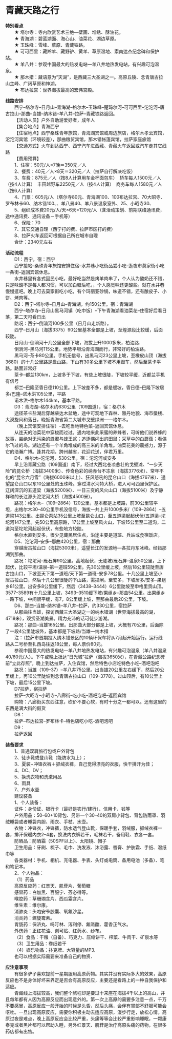 # 青藏天路之行  
  
**特别看点**  
&emsp;&emsp;★ 塔尔寺：寺内欣赏艺术三绝—壁画、堆绣、酥油花。  
&emsp;&emsp;★ 青海湖：碧蓝湖面、海心山、油菜花、湖边草原。  
&emsp;&emsp;★ 玉珠峰：雪峰、草原、青藏铁路。  
&emsp;&emsp;★ 可可西里：藏羚羊、藏野驴、黄羊、草原湿地、索南达杰纪念碑和保护站。  
&emsp;&emsp;★ 羊八井：参观中国最大的热发电站—羊八井地热发电站，有兴趣可泡温泉。  
&emsp;&emsp;★ 那木措：藏语意为“天湖”，是西藏三大圣湖之一。高原丘陵、念青唐古拉山主峰、广阔草原和神湖。  
&emsp;&emsp;★ 布达拉宫：世界海拔最高的宏伟宫殿。  
  
**线路安排**  
&emsp;&emsp;西宁–塔尔寺–日月山–青海湖–格尔木–玉珠峰–楚玛尔河–可可西里–沱沱河–唐古拉山–那曲–当雄–纳木错–羊八井–拉萨–青藏铁路返回。  
&emsp;&emsp;【活动人员】户外自助游爱好者，成年人  
&emsp;&emsp;【集合地点】青海西宁  
&emsp;&emsp;【住宿地点】西宁桑珠青年旅馆，青海湖宾馆或周边旅店，格尔木孝云宾馆，沱沱河宾馆（环境较差），那曲粮贸宾馆，那木错帐篷宾馆，拉萨家庭旅馆  
&emsp;&emsp;【交通方式】火车到达西宁、西宁汽车进西藏、青藏火车返回或汽车走其它线路  
&emsp;&emsp;【费用预算】  
&emsp;&emsp;1、住宿：50元/人×7晚＝350元／人  
&emsp;&emsp;2、餐费：40元／人×8天＝320元／人（拉萨自行解决吃饭）  
&emsp;&emsp;3、车费：875元／人（按8人计算用车金杯面包车）　轿车每人1500元／人（按4人计算）　丰田越野车2250元／人（按4人计算）　商务车每人1580元／人（按6人计算）  
&emsp;&emsp;4、门票：605元/人（塔尔寺80元、青海湖100、100布达拉宫、70大昭寺、罗布林卡60、纳木错100、、羊八景40、羊八景温泉室外、25、小昭寺30、  
&emsp;&emsp;5、组织成本费20元/人/天×6天=120元/人（含活动策划、前期联络通讯费，途中通讯费、通讯设备－手机等）  
&emsp;&emsp;6、保险：70  
&emsp;&emsp;7、其它交通自理（西宁打的费、拉萨市区打的费）  
&emsp;&emsp;8、拉萨火车返回可根据自己所在城市自理  
&emsp;&emsp;合计：2340元左右  
  
**活动流程**  
&emsp;&emsp;D1：西宁，宿：西宁  
&emsp;&emsp;西宁接站–桑珠青年旅馆安排住宿–水井巷小吃街品尝小吃–逛夜市莫家街小吃一条街–返回宾馆休息。  
&emsp;&emsp;水井巷里有各式回民小吃，最好吃当然是烤羊肉串了，个人认为酸奶还不错，只是味酸不是每人都习惯，可以加白糖后吃，，个人感觉味还更酸些。就在水井巷慢慢逛吧。晚上可去莫家街吃小吃，有个玛丽亚砂锅，味道不错，还有酿皮子、小饼、烤肉等。  
&emsp;&emsp;D2：西宁–塔尔寺–日月山–青海湖，约150公里。宿：青海湖  
&emsp;&emsp;西宁–塔尔寺–日月山黑马河镇（吃中饭）–下午青海湖看油菜花–住宿好后看日落，第二天可看日出  
&emsp;&emsp;路况：西宁–倒淌河100多公里（日月山走新路）。  
&emsp;&emsp;西宁–日月山（海拔3375）90公里基本全部是上坡，至煌源段比较缓，后面较陡。  
&emsp;&emsp;日月山–倒淌河十几公里全部下坡，海拔上升1000多米，柏油路.  
&emsp;&emsp;倒淌河–黑马河115公里。地势平坦沿青海湖而行，非常好的柏油路。  
&emsp;&emsp;黑马河–茶卡80公里。手机无信号，出黑马河23公里上坡，至橡皮山顶（海拔3680）的十几公里路是盘山路，下山有30多公里下坡不用蹬车，然后至茶卡平路。路面非常好  
&emsp;&emsp;茶卡–都兰130km，上坡多于下坡，有些上坡很陡，下坡较平缓，近都兰手机有信号  
&emsp;&emsp;都兰–巴隆至香日德110公里。上下坡差不多，都是缓坡，香日德–巴隆下坡居多/巴隆–诺木洪105公里，平路  
&emsp;&emsp;诺木洪–格尔木144km，基本平路。  
&emsp;&emsp;D3：青海湖–格尔木约630公里（109国道），宿：格尔木  
&emsp;&emsp;途径茶卡盐湖后穿越柴达木盆地，途中可观地下森林、雅丹地貌、海市蜃楼、大漠旋风和落日，晚抵青海省第二大城市戈壁绿洲——格尔木。  
&emsp;&emsp;（晚上宾馆安排住宿）–去吃当地特色菜–返回宾馆休息。  
&emsp;&emsp;从连天的油菜花中穿梭而过过。遇内地来此采蜜的养蜂者，可听他们说养蜂的故事，尝绝对无污染的蜂蜜与蜂王浆；追逐偶闪出的田鼠；采草中的白蘑菇；看偶尔飞过的鸟。湖边还有一个羊角堆成的高三米的羊角堆。油菜花美的震撼力，源于它的浩瀚广博。逢其花期，跨州越省，花迎花送，伴君万里。  
&emsp;&emsp;D4、格尔木–沱沱河，530公里，宿：沱沱河或安多  
&emsp;&emsp;早上沿青藏公路（109国道）南下，经过大西北苍凉悲壮的戈壁滩、“一步天险”的昆仑桥（海拔3400米）、传奇色彩的纳赤台不冻泉（海拔3776米）、常年不化的“昆仑六月雪”（海拔6000米以上）、狂风怒吼的昆仑山口（海拔4767米）、遥望昆仑山口以东10公里处的玉珠峰。穿过清水河特大桥，进入可可西里保护区。辽阔深沉的五道梁（海拔5200米）、一日三变的风火山口（海拔5100米）及宁静祥和的长江源头沱沱河大桥（海拔4500米）。  
&emsp;&emsp;路况：格尔木–（109–2864）120公里，基本都是上坡路，前30公里较平坦，出格尔木30–40公里手机没信号，海拔一共上升1000多米/（109–2864）–五道梁143公里。出昆仑泵站35公里上坡至昆仑山口，至五道梁起起伏伏/五道梁–坨坨河147公里。先50公里高原路，17公里上坡至风火山，下坡15公里至二道沟，二道沟至坨坨河起起伏伏，有些地方较陡。  
&emsp;&emsp;格尔木直到安多，很少见藏民居住点，沿途主要是道班、兵站或食宿饭店。  
&emsp;&emsp;D5、沱沱河–安多–那曲420公里，宿：那曲　  
&emsp;&emsp;穿越唐古拉山口（海拔5300米），遥望长江的发源地—各拉丹东冰峰。经错那湖到那曲。  
&emsp;&emsp;路况：坨坨河–雁石屏90公里。高地起伏，无陡坡/雁石屏–温泉50公里，上下起伏，比较平坦/温泉–第一道班59公里。先30公里缓上坡，然后18公里较陡至唐古拉山口，下坡至天下第一道班/天下第一道班–安多78公里。十几公里上坡至小唐古拉山口，然后十几公里很陡的下山路，需捏闸。至安多，下坡居多/安多–果组乡81公里。出安多8公里缓下，然后（3438–3444）6公里陡坡至申格里贡山顶。3577–3589有十几公里上坡，3493–3510缓下坡/果组乡–那曲54公里。出果组乡一路下坡，中间很平缓，有7，8公里缓上坡，至那曲最后20公里，下坡。  
&emsp;&emsp;D6、那曲–当雄–纳木错–羊八井–拉萨，约330公里，宿拉萨  
&emsp;&emsp;从那曲往当雄，探访西藏三大圣湖之一的纳木错湖（世界海拔最高的湖，4718米），观赏圣湖美景。精力充沛的话可徒步游湖。  
&emsp;&emsp;路况：那曲–当雄165公里。出那曲大部分都是上坡，大概有70公里，后面除了一段4公里陡坡外，基本都是下坡路/当雄—纳木措  
&emsp;&emsp;注：（拉萨市首期投入纳木错景区的10辆环保车将从7月起开始运行。运行线路从二号桥至扎西岛往返18公里，每人票价80元。  
&emsp;&emsp;参观中国最大的热发电站—羊八井地热发电站，有兴趣可泡温泉（羊八井温泉40/60元/人）。下午或晚上抵达“日光城”拉萨（海拔3650米），在青藏公路纪念碑前“立此存照”。晚上到达拉萨，入住宾馆，然后特色小店吃特色小吃–酒吧泡吧  
&emsp;&emsp;路况：当雄（109–37）–羊八井75公里。出当雄20公里左右缓下，然后20公里缓上，再10公里陡坡到念青唐古拉山口（109–3778）。过山顶后，有10公里上下坡，最后15公里下坡。  
&emsp;&emsp;D7拉萨，宿拉萨  
&emsp;&emsp;拉萨–大昭寺–小昭寺–八廊街–吃小吃–酒吧泡吧–返回宾馆  
&emsp;&emsp;购物：八廊街买东西注意，砍价不要心软，有时十分之一都可以。还有这里的东西是满大街的假货  
&emsp;&emsp;D8：  
&emsp;&emsp;拉萨–布达拉宫–罗布林卡–特色店吃小吃–酒吧泡吧  
&emsp;&emsp;D9：  
&emsp;&emsp;拉萨返回  
  
**装备要求**  
&emsp;&emsp;1、普通双肩旅行包或户外背包  
&emsp;&emsp;2、徒步鞋或登山鞋（能防水为上）；  
&emsp;&emsp;3、夏装+冲锋衣裤＋抓绒衣裤，自己觉得漂亮的衣服，快干排汗为佳；  
&emsp;&emsp;4、DC、DV；  
&emsp;&emsp;5、换洗衣物和洗漱用品  
&emsp;&emsp;6、雨具  
&emsp;&emsp;7、户外水壶  
&emsp;&emsp;建议装备  
&emsp;&emsp;1、个人装备：  
&emsp;&emsp;证件：身份证、银行卡（最好是农行/建行）、信用卡、钱等  
&emsp;&emsp;户外用品：50–60+10背包、另带一个30–40的双肩小背包、背包防雨罩、羽绒睡袋或者睡袋内胆、雨衣、手杖、水壶。  
&emsp;&emsp;衣物：冲锋衣，冲锋裤，防水透气登山靴，保暖手套，羽绒服，抓绒衣裤一套，排汗保暖内衣2–4套，换洗内衣裤若干，毛袜若干，备用鞋、衣各一套。  
&emsp;&emsp;防晒品：防晒霜（50SPF以上）、太阳镜、帽子  
&emsp;&emsp;卫生用品：牙刷、梳子、毛巾、洗发液、沐浴露、唇膏、护肤霜、手纸、湿纸巾等  
&emsp;&emsp;各类器材：手机、相机、充电器、手表、头灯或电筒、备用电池（多备）、笔和笔记本。  
&emsp;&emsp;2、个人物品：  
&emsp;&emsp;（1）药品  
&emsp;&emsp;高原反应药：红景天、肌苷片、葡萄糖  
&emsp;&emsp;感冒药：白加黑、百服宁、芬必得等。  
&emsp;&emsp;喉腔药：草珊瑚含片、西瓜霜含片。  
&emsp;&emsp;维生素：维尔康。  
&emsp;&emsp;消肺炎：头咆安苄胶囊、氧氟沙星。  
&emsp;&emsp;消炎药：螺旋霉素。  
&emsp;&emsp;胃肠药：保济丸、吗叮林、泻利停、氟哌酸、藿香正气水。  
&emsp;&emsp;外伤药：正红花油、创可贴、红药水、纱布。  
&emsp;&emsp;（2）食品：干粮（自备）、巧克力、压缩饼干、榨菜、牛肉干、矿泉水等  
&emsp;&emsp;（3）卫生用品：卷纸若干  
&emsp;&emsp;（4）娱乐物品：扑克牌、大容量的MP3.  
&emsp;&emsp;也可以根据实际需要来准备自己的物资．  
  
**应注意事项**  
&emsp;&emsp;有很多驴子喜欢提前一星期服用高原药物。其实并没有实际多大的效果，高原反应也不是身体好坏来界定是否会有高原反应，主要还是看路上的一种自我保护和适应。  
&emsp;&emsp;青藏线上海拔较高，我们整个旅程却是要过十来座在海拔4千以上的高山，并且每年都有人因为高原反应而出现意外的。第一次上高原的需要多注意一点，千万不要感冒，高原反应一般开始的时候是头昏，然后头痛，会伴有胃部不舒服可能会呕吐。一旦出现高原反应，需要你积极主动去适应高原，漫步行走，放松心情。高原过夜是难点，晚上高原反应会比较严重，头痛等等会比较严重影响睡眠，一颗康泰克或者黑片都可以帮助入睡，另外红景天、肌苷是治疗高原头痛的药物，在很多药店都有出售。